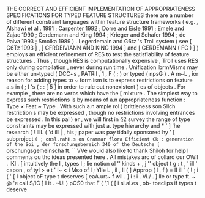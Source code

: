 THE CORRECT AND EFFICIENT IMPLEMENTATION OF APPROPRIATENESS SPECIFICATIONS FOR TYPED FEATURE STRUCTURES
there are a number of different constraint languages within feature structure frameworks ( e.g. , Alshawi et al . 1991 ; Carpenter 1992 ; Dorre and Eisle 1991 ; Emele and Zajac 1990 ; Gerdemann and King 1994 ; Krieger and Schafer 1994 ; de Paiva 1993 ; Smolka 1989 ) . 
Legerdemain and G6tz 's Troll system ( see [ G6Tz 1993 ] , [ GFRDEIVIANN AND KING 1994 ] and [ GERDEMANN ( FC ) ] ) employs an efficient refinement of RES to test the satisfiability of feature structures . 
Thus , though RES is computationally expensive , Troll uses RES only during compilation , never during run time . 
Unification lbrmMisms may be either un-typed ( DCC~s , PATRII , 1 , F ( ; ) or typed ( npsG ) . 
A m~L , ior reason for adding types to ~ form ism is to express restrictions on feature a.s in ( ; l 's ( : : [ 5 ] in order to rule out nonexistent ) es of objects . 
For example , there are no verbs which have the [ mixture . The simplest way to express such restrictions is by means of a.n appropriateness function : Type × Feat ~ Type . 
With such a.n ample rol ) brittleness son Sllch restriction s may be expressed , though no restrictions involving entrances be expressed . 
In this pal ) er , we will first in §2 survey the range of type constraints may be expressed with just a. type hierarchy and * ' ] 'he research ( ! lllL ( 'd ill | , his ; paper was pay tidally sponsored hy ' [ subproject `` ( ; onsl.rahH.s on Grammar flora Efficient Ck : generation of the Soi , der forschungsbereich 340 of the Deutsche [ `` orschungsgemeinscha ft. `` VVe would also like to thank Shiloh for help l comments ou thc ideas presented here . 
All mistakes arc of collard our OWll . 
IKI . 
[ intuitively the l , types I ; lie notion ol '' kinds + , j '' object t g : t , ' ill ' capon , of tyl > e t ' i~ < i Mso of l ; Ylle L , il , ll ( ] Approp ( l , f ) = lI ill ' ( ! ; i ( ' [ I object oF type t deserves [ eaA.urt~ f wil . ] i : i . Vi./ . ] lle or type ft. ~ @ 'e call S/IC ] I it . 
~Ul ) pOS0 that F ( ',1 { [ i sl.al.es , ob- toeclips if types t deserve 